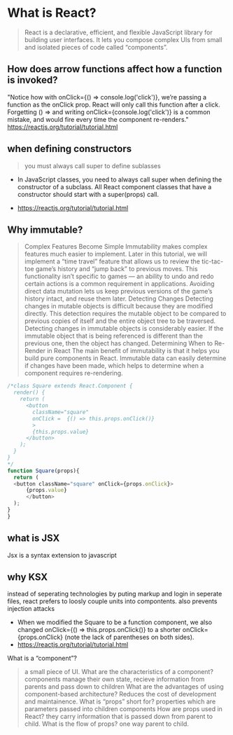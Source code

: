 # What is React?

>React is a declarative, efficient, and flexible JavaScript library for building user interfaces. It lets you compose complex UIs from small and isolated pieces of code called “components”.

## How does arrow functions affect how a function is invoked?

"Notice how with onClick={() => console.log('click')},
 we’re passing a function as the onClick prop.
React will only call this function after a click.
 Forgetting () => and writing onClick={console.log('click')} is a common mistake,
  and would fire every time the component re-renders."
  <https://reactjs.org/tutorial/tutorial.html>


## when defining constructors

>you must always call super to define sublasses

- In JavaScript classes, you need to always call super when defining the constructor of a subclass. All React component classes that have a constructor should start with a super(props) call.

- <https://reactjs.org/tutorial/tutorial.html>


## Why immutable?

>Complex Features Become Simple
Immutability makes complex features much easier to implement. Later in this tutorial, we will implement a “time travel” feature that allows us to review the tic-tac-toe game’s history and “jump back” to previous moves. This functionality isn’t specific to games — an ability to undo and redo certain actions is a common requirement in applications. Avoiding direct data mutation lets us keep previous versions of the game’s history intact, and reuse them later.
>Detecting Changes
Detecting changes in mutable objects is difficult because they are modified directly. This detection requires the mutable object to be compared to previous copies of itself and the entire object tree to be traversed.
>Detecting changes in immutable objects is considerably easier. If the immutable object that is being referenced is different than the previous one, then the object has changed.
>Determining When to Re-Render in React
The main benefit of immutability is that it helps you build pure components in React. Immutable data can easily determine if changes have been made, which helps to determine when a component requires re-rendering.


```js
/*class Square extends React.Component {
  render() {
    return (
      <button 
        className="square" 
        onClick =  {() => this.props.onClick()}
        >
        {this.props.value}
      </button>
    );
  }
}
*/
function Square(props){
  return (
  <button className="square" onClick={props.onClick}>
      {props.value}
      </button>
  );
}
}
```

## what is JSX

Jsx is a syntax extension to javascript

## why KSX

instead of seperating technologies by puting markup and login in seperate files, react prefers to loosly couple units into compontents. also prevents injection attacks

- When we modified the Square to be a function component, we also changed onClick={() => this.props.onClick()} to a shorter onClick={props.onClick} (note the lack of parentheses on both sides).
- <https://reactjs.org/tutorial/tutorial.html>

What is a “component”?
>a small piece of UI.
What are the characteristics of a component?
>components manage their own state, recieve information from parents and pass down to children
What are the advantages of using component-based architecture?
>Reduces the cost of development and maintainence.
What is “props” short for?
>properties which are parameters passed into children components
How are props used in React?
>they carry information that is passed down from parent to child.
What is the flow of props?
>one way parent to child.
